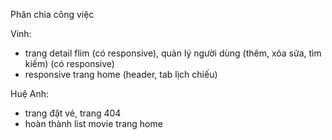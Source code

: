 Phân chia công việc

Vinh: 
  - trang detail flim (có responsive), quản lý người dùng (thêm, xóa sửa, tìm kiếm) (có responsive)
  - responsive trang home (header, tab lịch chiếu) 

Huệ Anh:
  - trang đặt vé, trang 404
  - hoàn thành list movie trang home
